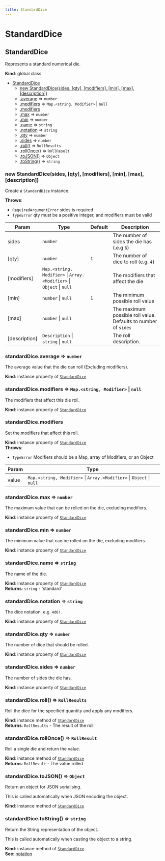 ```yaml
---
title: StandardDice
---
```


# StandardDice

<a name="StandardDice"></a>

## StandardDice
Represents a standard numerical die.

**Kind**: global class  

* [StandardDice](#StandardDice)
    * [new StandardDice(sides, [qty], [modifiers], [min], [max], [description])](#new_StandardDice_new)
    * [.average](#StandardDice+average) ⇒ <code>number</code>
    * [.modifiers](#StandardDice+modifiers) ⇒ <code>Map.&lt;string, Modifier&gt;</code> \| <code>null</code>
    * [.modifiers](#StandardDice+modifiers)
    * [.max](#StandardDice+max) ⇒ <code>number</code>
    * [.min](#StandardDice+min) ⇒ <code>number</code>
    * [.name](#StandardDice+name) ⇒ <code>string</code>
    * [.notation](#StandardDice+notation) ⇒ <code>string</code>
    * [.qty](#StandardDice+qty) ⇒ <code>number</code>
    * [.sides](#StandardDice+sides) ⇒ <code>number</code>
    * [.roll()](#StandardDice+roll) ⇒ <code>RollResults</code>
    * [.rollOnce()](#StandardDice+rollOnce) ⇒ <code>RollResult</code>
    * [.toJSON()](#StandardDice+toJSON) ⇒ <code>Object</code>
    * [.toString()](#StandardDice+toString) ⇒ <code>string</code>

<a name="new_StandardDice_new"></a>

### new StandardDice(sides, [qty], [modifiers], [min], [max], [description])
Create a `StandardDice` instance.

**Throws**:

- <code>RequiredArgumentError</code> sides is required
- <code>TypeError</code> qty must be a positive integer, and modifiers must be valid


| Param | Type | Default | Description |
| --- | --- | --- | --- |
| sides | <code>number</code> |  | The number of sides the die has (.e.g `6`) |
| [qty] | <code>number</code> | <code>1</code> | The number of dice to roll (e.g. `4`) |
| [modifiers] | <code>Map.&lt;string, Modifier&gt;</code> \| <code>Array.&lt;Modifier&gt;</code> \| <code>Object</code> \| <code>null</code> | <code></code> | The modifiers that affect the die |
| [min] | <code>number</code> \| <code>null</code> | <code>1</code> | The minimum possible roll value |
| [max] | <code>number</code> \| <code>null</code> | <code></code> | The maximum possible roll value. Defaults to number of `sides` |
| [description] | <code>Description</code> \| <code>string</code> \| <code>null</code> | <code></code> | The roll description. |

<a name="StandardDice+average"></a>

### standardDice.average ⇒ <code>number</code>
The average value that the die can roll (Excluding modifiers).

**Kind**: instance property of [<code>StandardDice</code>](#StandardDice)  
<a name="StandardDice+modifiers"></a>

### standardDice.modifiers ⇒ <code>Map.&lt;string, Modifier&gt;</code> \| <code>null</code>
The modifiers that affect this die roll.

**Kind**: instance property of [<code>StandardDice</code>](#StandardDice)  
<a name="StandardDice+modifiers"></a>

### standardDice.modifiers
Set the modifiers that affect this roll.

**Kind**: instance property of [<code>StandardDice</code>](#StandardDice)  
**Throws**:

- <code>TypeError</code> Modifiers should be a Map, array of Modifiers, or an Object


| Param | Type |
| --- | --- |
| value | <code>Map.&lt;string, Modifier&gt;</code> \| <code>Array.&lt;Modifier&gt;</code> \| <code>Object</code> \| <code>null</code> | 

<a name="StandardDice+max"></a>

### standardDice.max ⇒ <code>number</code>
The maximum value that can be rolled on the die, excluding modifiers.

**Kind**: instance property of [<code>StandardDice</code>](#StandardDice)  
<a name="StandardDice+min"></a>

### standardDice.min ⇒ <code>number</code>
The minimum value that can be rolled on the die, excluding modifiers.

**Kind**: instance property of [<code>StandardDice</code>](#StandardDice)  
<a name="StandardDice+name"></a>

### standardDice.name ⇒ <code>string</code>
The name of the die.

**Kind**: instance property of [<code>StandardDice</code>](#StandardDice)  
**Returns**: <code>string</code> - 'standard'  
<a name="StandardDice+notation"></a>

### standardDice.notation ⇒ <code>string</code>
The dice notation. e.g. `4d6!`.

**Kind**: instance property of [<code>StandardDice</code>](#StandardDice)  
<a name="StandardDice+qty"></a>

### standardDice.qty ⇒ <code>number</code>
The number of dice that should be rolled.

**Kind**: instance property of [<code>StandardDice</code>](#StandardDice)  
<a name="StandardDice+sides"></a>

### standardDice.sides ⇒ <code>number</code>
The number of sides the die has.

**Kind**: instance property of [<code>StandardDice</code>](#StandardDice)  
<a name="StandardDice+roll"></a>

### standardDice.roll() ⇒ <code>RollResults</code>
Roll the dice for the specified quantity and apply any modifiers.

**Kind**: instance method of [<code>StandardDice</code>](#StandardDice)  
**Returns**: <code>RollResults</code> - The result of the roll  
<a name="StandardDice+rollOnce"></a>

### standardDice.rollOnce() ⇒ <code>RollResult</code>
Roll a single die and return the value.

**Kind**: instance method of [<code>StandardDice</code>](#StandardDice)  
**Returns**: <code>RollResult</code> - The value rolled  
<a name="StandardDice+toJSON"></a>

### standardDice.toJSON() ⇒ <code>Object</code>
Return an object for JSON serialising.

This is called automatically when JSON encoding the object.

**Kind**: instance method of [<code>StandardDice</code>](#StandardDice)  
<a name="StandardDice+toString"></a>

### standardDice.toString() ⇒ <code>string</code>
Return the String representation of the object.

This is called automatically when casting the object to a string.

**Kind**: instance method of [<code>StandardDice</code>](#StandardDice)  
**See**: [notation](#StandardDice+notation)  
